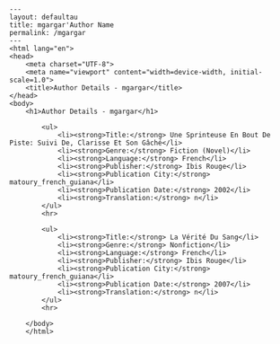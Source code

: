 
    ---
    layout: defaultau
    title: mgargar'Author Name 
    permalink: /mgargar
    ---
    <html lang="en">
    <head>
        <meta charset="UTF-8">
        <meta name="viewport" content="width=device-width, initial-scale=1.0">
        <title>Author Details - mgargar</title>
    </head>
    <body>
        <h1>Author Details - mgargar</h1>
        
            <ul>
                <li><strong>Title:</strong> Une Sprinteuse En Bout De Piste: Suivi De, Clarisse Et Son Gâché</li>
                <li><strong>Genre:</strong> Fiction (Novel)</li>
                <li><strong>Language:</strong> French</li>
                <li><strong>Publisher:</strong> Ibis Rouge</li>
                <li><strong>Publication City:</strong> matoury_french_guiana</li>
                <li><strong>Publication Date:</strong> 2002</li>
                <li><strong>Translation:</strong> n</li>
            </ul>
            <hr>
            
            <ul>
                <li><strong>Title:</strong> La Vérité Du Sang</li>
                <li><strong>Genre:</strong> Nonfiction</li>
                <li><strong>Language:</strong> French</li>
                <li><strong>Publisher:</strong> Ibis Rouge</li>
                <li><strong>Publication City:</strong> matoury_french_guiana</li>
                <li><strong>Publication Date:</strong> 2007</li>
                <li><strong>Translation:</strong> n</li>
            </ul>
            <hr>
            
        </body>
        </html>
        